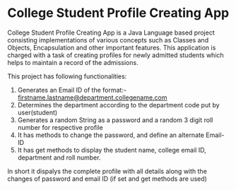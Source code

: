 # College Student Profile Creating App
College Student Profile Creating App is a Java Language based project consisting implementations of various concepts such as Classes and Objects, Encapsulation and other important features. This application is charged with a task of creating profiles for newly admitted students which helps to maintain a record of the admissions.

This project has following functionalities:
1) Generates an Email ID of the format:- firstname.lastname@department.collegename.com
2) Determines the department according to the department code put by user(student)
3) Generates a random String as a password and a random 3 digit roll number for respective profile
4) It has methods to change the password, and define an alternate Email-ID
5) It has get methods to display the student name, college email ID, department and roll number.

In short it dispalys the complete profile with all details along with the changes of password and email ID (if set and get methods are used)
